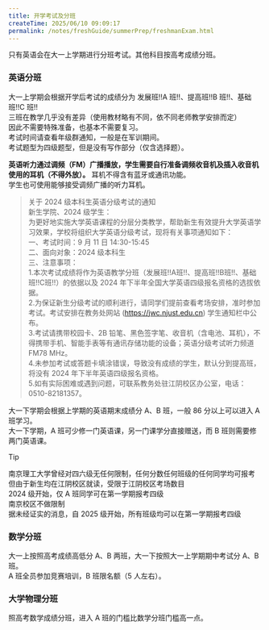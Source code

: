 ```yaml
---
title: 开学考试及分班
createTime: 2025/06/10 09:09:17
permalink: /notes/freshGuide/summerPrep/freshmanExam.html
---
```

只有英语会在大一上学期进行分班考试。其他科目按高考成绩分班。

### 英语分班

大一上学期会根据开学后考试的成绩分为 发展班!!A 班!!、提高班!!B 班!!、基础班!!C 班!!   
三班在教学几乎没有差异（使用教材略有不同，依不同老师教学安排而定）   
因此不需要特殊准备，也基本不需要复习。   
考试时间请查看年级群通知，一般是在军训期间。    
考试题型为四级题型，但是没有写作部分（仅含选择题）。

**英语听力通过调频（FM）广播播放，学生需要自行准备调频收音机及插入收音机使用的耳机（不得外放）。**
耳机不得含有蓝牙或通讯功能。  
学生也可使用能够接受调频广播的听力耳机。  

>关于 2024 级本科生英语分级考试的通知   
新生学院、2024 级学生：   
 >  为更好地实施大学英语课程的分层分类教学，帮助新生有效提升大学英语学习效果，学校将组织大学英语分级考试，现将有关事项通知如下：   
 > 一、考试时间：9 月 11 日 14:30-15:45   
 > 二、面向对象：2024 级本科生   
 > 三、注意事项：   
 > 1.本次考试成绩将作为英语教学分班（发展班!!A班!!、提高班!!B班!!、基础班!!C班!!）的依据以及 2024 年下半年全国大学英语四级报名资格的选拔依据。   
>  2.为保证新生分级考试的顺利进行，请同学们提前查看考场安排，准时参加考试。考试安排在教务处网站 (https://jwc.njust.edu.cn) 学生通知栏中公布。   
 > 3.考试请携带校园卡、2B 铅笔、黑色签字笔、收音机（含电池、耳机），不得携带手机、智能手表等有通讯存储功能的设备；英语分级考试听力频道 FM78 MHz。   
>  4.未参加考试或答题卡填涂错误，导致没有成绩的学生，默认分到提高班，将没有 2024 年下半年英语四级报名资格。   
>  5.如有实际困难或遇到问题，可联系教务处驻江阴校区办公室，电话：0510-82181357。   
>

大一下学期会根据上学期的英语期末成绩分 A、B 班，一般 86 分以上可以进入 A 班学习。   
大一下学期，A 班可少修一门英语课，另一门课学分直接赠送，而 B 班则需要修两门英语课。


> [!TIP]
> 南京理工大学曾经对四六级无任何限制，任何分数任何班级的任何同学均可报考   
> 但由于新生均在江阴校区就读，受限于江阴校区考场数目      
> 2024 级开始，仅 A 班同学可在第一学期报考四级   
> 南京校区不做限制   
> 据未经证实的消息，自 2025 级开始，所有班级均可以在第一学期报考四级   

### 数学分班

大一上按照高考成绩高低分 A、B 两班，大一下按照大一上学期期中考试分 A、B 班。      
A 班全员参加竞赛培训，B 班限名额（5 人左右）。

### 大学物理分班

照高考数学成绩分班，进入 A 班的门槛比数学分班门槛高一点。